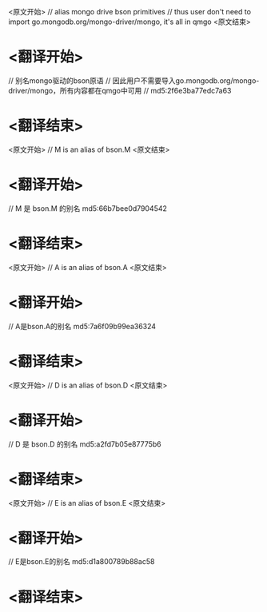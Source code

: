 
<原文开始>
// alias mongo drive bson primitives
// thus user don't need to import go.mongodb.org/mongo-driver/mongo, it's all in qmgo
<原文结束>

# <翻译开始>
// 别名mongo驱动的bson原语
// 因此用户不需要导入go.mongodb.org/mongo-driver/mongo，所有内容都在qmgo中可用
// md5:2f6e3ba77edc7a63
# <翻译结束>


<原文开始>
// M is an alias of bson.M
<原文结束>

# <翻译开始>
// M 是 bson.M 的别名 md5:66b7bee0d7904542
# <翻译结束>


<原文开始>
// A is an alias of bson.A
<原文结束>

# <翻译开始>
// A是bson.A的别名 md5:7a6f09b99ea36324
# <翻译结束>


<原文开始>
// D is an alias of bson.D
<原文结束>

# <翻译开始>
// D 是 bson.D 的别名 md5:a2fd7b05e87775b6
# <翻译结束>


<原文开始>
// E is an alias of bson.E
<原文结束>

# <翻译开始>
// E是bson.E的别名 md5:d1a800789b88ac58
# <翻译结束>

